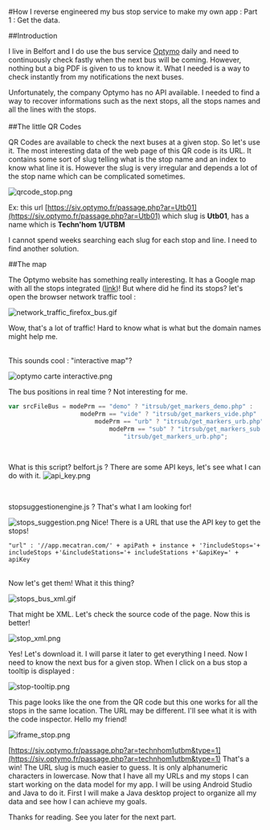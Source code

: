 #How I reverse engineered my bus stop service to make my own app : Part 1 : Get the data.

##Introduction 

I live in Belfort and I do use the bus service [Optymo](https://www.optymo.fr) daily and need to continuously check fastly when the next bus will be coming. However, nothing but a big PDF is given to us to know it. What I needed is a way to check instantly from my notifications the next buses.

Unfortunately, the company Optymo has no API available. I needed to find a way to recover informations such as the next stops, all the stops names and all the lines with the stops.
<br><br>
##The little QR Codes

QR Codes are available to check the next buses at a given stop. So let's use it. The most interesting data of the web page of this QR code is its URL. It contains some sort of slug telling what is the stop name and an index to know what line it is. However the slug is very irregular and depends a lot of the stop name which can be complicated sometimes.

![qrcode_stop.png](https://therolf.fr/anchor/content/qrcode_stop.png)

Ex: this url [https://siv.optymo.fr/passage.php?ar=Utb01](https://siv.optymo.fr/passage.php?ar=Utb01) which slug is **Utb01**, has a name which is **Techn'hom 1/UTBM**

I cannot spend weeks searching each slug for each stop and line. I need to find another solution.

##The map

The Optymo website has something really interesting. It has a Google map with all the stops integrated ([link](https://www.optymo.fr))! But where did he find its stops? let's open the browser network traffic tool :

![network_traffic_firefox_bus.gif](https://therolf.fr/anchor/content/network_traffic_firefox_bus.gif)

Wow, that's a lot of traffic! Hard to know what is what but the domain names might help me.

<br>
This sounds cool : "interactive map"?

![optymo carte interactive.png](https://therolf.fr/anchor/content/optymo-carte-interactive.png)

The bus positions in real time ? Not interesting for me.
```javascript
var srcFileBus = modePrm == "demo" ? "itrsub/get_markers_demo.php" :
					modePrm == "vide" ? "itrsub/get_markers_vide.php" :
						modePrm == "urb" ? "itrsub/get_markers_urb.php" :
							modePrm == "sub" ? "itrsub/get_markers_sub.php" :
								"itrsub/get_markers_urb.php";
```

<br>

What is this script? belfort.js ? There are some API keys, let's see what I can do with it.
![api_key.png](https://therolf.fr/anchor/content/api_key.png)

<br>

stopsuggestionengine.js ? That's what I am looking for!

![stops_suggestion.png](https://therolf.fr/anchor/content/stops_suggestion.png)
Nice! There is a URL that use the API key to get the stops!

`"url" : '//app.mecatran.com/' + apiPath + instance + '?includeStops='+ includeStops +'&includeStations='+ includeStations +'&apiKey=' + apiKey`

<br> Now let's get them! What it this thing?

![stops_bus_xml.gif](https://therolf.fr/anchor/content/stops_bus_xml.gif)

That might be XML. Let's check the source code of the page. Now this is better!

![stop_xml.png](https://therolf.fr/anchor/content/stop_xml.png)

Yes! Let's download it. I will parse it later to get everything I need. Now I need to know the next bus for a given stop. When I click on a bus stop a tooltip is displayed :

![stop-tooltip.png](https://therolf.fr/anchor/content/stop-tooltip.png)

This page looks like the one from the QR code but this one works for all the stops in the same location. The URL may be different. I'll see what it is with the code inspector. Hello my friend!

![iframe_stop.png](https://therolf.fr/anchor/content/iframe_stop.png)

[https://siv.optymo.fr/passage.php?ar=technhom1utbm&type=1](https://siv.optymo.fr/passage.php?ar=technhom1utbm&type=1)
 That's a win! The URL slug is much easier to guess. It is only alphanumeric characters in lowercase. Now that I have all my URLs and my stops I can start working on the data model for my app. I will be using Android Studio and Java to do it. First I will make a Java desktop project to organize all my data and see how I can achieve my goals.

Thanks for reading.
See you later for the next part.